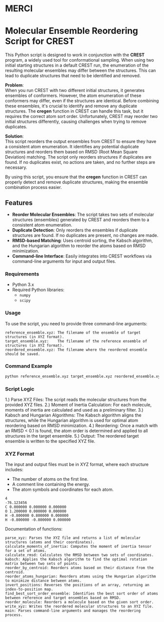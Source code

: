 # MERCI

# Molecular Ensemble Reordering Script for CREST

This Python script is designed to work in conjunction with the **CREST** program, a widely used tool for conformational sampling. 
When using two initial starting structures in a default CREST run, 
the enumeration of the resulting molecular ensembles may differ between the structures. 
This can lead to duplicate structures that need to be identified and removed.

**Problem**:  
When you run CREST with two different initial structures, it generates ensembles of conformers. 
However, the atom enumeration of these conformers may differ, even if the structures are identical. 
Before combining these ensembles, it's crucial to identify and remove any duplicate structures. 
The **cregen** function in CREST can handle this task, but it requires the correct atom sort order. 
Unfortunately, CREST may reorder two initial structures differently, causing challenges when trying to remove duplicates.

**Solution**:  
This script reorders the output ensembles from CREST to ensure they have a consistent atom enumeration. 
It identifies any potential duplicate structures and reorders them based on RMSD (Root Mean Square Deviation) matching. 
The script only reorders structures if duplicates are found. 
If no duplicates exist, no actions are taken, and no further steps are necessary.

By using this script, you ensure that the **cregen** function in CREST can properly detect and remove duplicate structures, making the ensemble combination process easier.

## Features

- **Reorder Molecular Ensembles**: The script takes two sets of molecular structures (ensembles) generated by CREST and reorders them to a consistent atom enumeration.
- **Duplicate Detection**: Only reorders the ensembles if duplicate structures are found. If no duplicates are present, no changes are made.
- **RMSD-based Matching**: Uses centroid sorting, the Kabsch algorithm, and the Hungarian algorithm to reorder the atoms based on RMSD minimization.
- **Command-line Interface**: Easily integrates into CREST workflows via command-line arguments for input and output files.

### Requirements

- Python 3.x
- Required Python libraries:
  - `numpy`
  - `scipy`


### Usage

To use the script, you need to provide three command-line arguments:

    reference_ensemble.xyz: The filename of the ensemble of target structures (in XYZ format).
    target_ensemble.xyz:    The filename of the reference ensemble of structures (in XYZ format).
    reordered_ensemble.xyz: The filename where the reordered ensemble should be saved.

### Command Example
```bash
python reference_ensemble.xyz target_ensemble.xyz reordered_ensemble.xyz
```

### Script Logic

1.) Parse XYZ Files: The script reads the molecular structures from the provided XYZ files.
2.) Moment of Inertia Calculation: For each molecule, moments of inertia are calculated and used as a preliminary filter.
3.) Kabsch and Hungarian Algorithms: The Kabsch algorithm aligns the structures, while the Hungarian algorithm is used for optimal atom reordering based on RMSD minimization.
4.) Reordering: Once a match with an RMSD < 0.1 is found, the atom order is determined and applied to all structures in the target ensemble.
5.) Output: The reordered target ensemble is written to the specified XYZ file.



### XYZ Format

The input and output files must be in XYZ format, where each structure includes:

- The number of atoms on the first line.
- A comment line containing the energy.
- The atom symbols and coordinates for each atom.

```
4
-76.123456
C 0.000000 0.000000 0.000000
O 1.200000 0.000000 0.000000
H -0.800000 0.800000 0.000000
H -0.800000 -0.800000 0.000000
```


Documentation of functions:

    parse_xyz: Parses the XYZ file and returns a list of molecular structures (atoms and their coordinates).
    calculate_moments_of_inertia: Computes the moment of inertia tensor for a set of atoms.
    calculate_rmsd: Calculates the RMSD between two sets of coordinates.
    kabsch: Applies the Kabsch algorithm to find the optimal rotation matrix between two sets of points.
    reorder_by_centroid: Reorders atoms based on their distance from the centroid.
    reorder_atoms_hungarian: Reorders atoms using the Hungarian algorithm to minimize distance between atoms.
    invert_positions: Reverses the positions of an array, returning an index-to-position map.
    find_best_sort_order_ensemble: Identifies the best sort order of atoms between reference and target ensembles based on RMSD.
    reorder_molecule: Reorders a molecule based on the given sort order.
    write_xyz: Writes the reordered molecular structures to an XYZ file.
    main: Parses command-line arguments and manages the reordering process.

